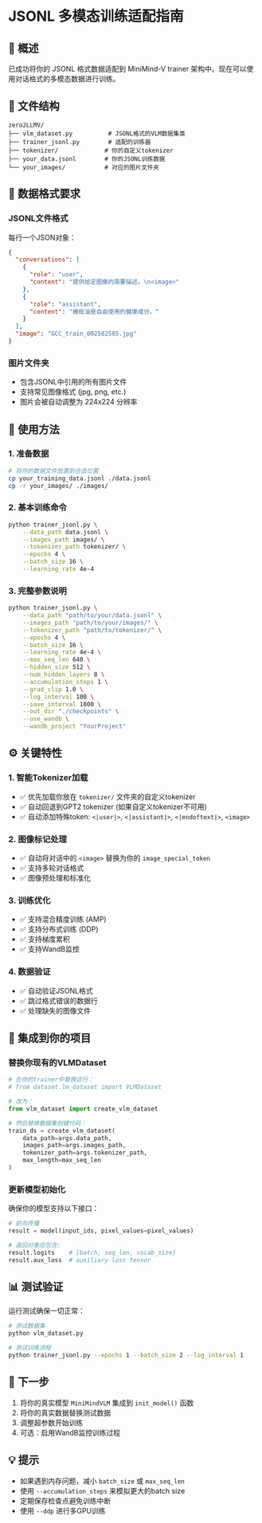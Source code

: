 # JSONL 多模态训练适配指南

## 🎯 概述
已成功将你的 JSONL 格式数据适配到 MiniMind-V trainer 架构中。现在可以使用对话格式的多模态数据进行训练。

## 📁 文件结构
```
zero2LLMV/
├── vlm_dataset.py          # JSONL格式的VLM数据集类
├── trainer_jsonl.py        # 适配的训练器
├── tokenizer/             # 你的自定义tokenizer
├── your_data.jsonl        # 你的JSONL训练数据
└── your_images/           # 对应的图片文件夹
```

## 📝 数据格式要求

### JSONL文件格式
每行一个JSON对象：
```json
{
  "conversations": [
    {
      "role": "user",
      "content": "提供给定图像的简要描述。\n<image>"
    },
    {
      "role": "assistant",
      "content": "橄榄油是自由使用的健康成分。"
    }
  ],
  "image": "GCC_train_002582585.jpg"
}
```

### 图片文件夹
- 包含JSONL中引用的所有图片文件
- 支持常见图像格式 (jpg, png, etc.)
- 图片会被自动调整为 224x224 分辨率

## 🚀 使用方法

### 1. 准备数据
```bash
# 将你的数据文件放置到合适位置
cp your_training_data.jsonl ./data.jsonl
cp -r your_images/ ./images/
```

### 2. 基本训练命令
```bash
python trainer_jsonl.py \
    --data_path data.jsonl \
    --images_path images/ \
    --tokenizer_path tokenizer/ \
    --epochs 4 \
    --batch_size 16 \
    --learning_rate 4e-4
```

### 3. 完整参数说明
```bash
python trainer_jsonl.py \
    --data_path "path/to/your/data.jsonl" \
    --images_path "path/to/your/images/" \
    --tokenizer_path "path/to/tokenizer/" \
    --epochs 4 \
    --batch_size 16 \
    --learning_rate 4e-4 \
    --max_seq_len 640 \
    --hidden_size 512 \
    --num_hidden_layers 8 \
    --accumulation_steps 1 \
    --grad_clip 1.0 \
    --log_interval 100 \
    --save_interval 1000 \
    --out_dir "./checkpoints" \
    --use_wandb \
    --wandb_project "YourProject"
```

## ⚙️ 关键特性

### 1. 智能Tokenizer加载
- ✅ 优先加载你放在 `tokenizer/` 文件夹的自定义tokenizer
- ✅ 自动回退到GPT2 tokenizer (如果自定义tokenizer不可用)
- ✅ 自动添加特殊token: `<|user|>`, `<|assistant|>`, `<|endoftext|>`, `<image>`

### 2. 图像标记处理
- ✅ 自动将对话中的 `<image>` 替换为你的 `image_special_token`
- ✅ 支持多轮对话格式
- ✅ 图像预处理和标准化

### 3. 训练优化
- ✅ 支持混合精度训练 (AMP)
- ✅ 支持分布式训练 (DDP) 
- ✅ 支持梯度累积
- ✅ 支持WandB监控

### 4. 数据验证
- ✅ 自动验证JSONL格式
- ✅ 跳过格式错误的数据行
- ✅ 处理缺失的图像文件

## 🔧 集成到你的项目

### 替换你现有的VLMDataset
```python
# 在你的trainer中替换这行：
# from dataset.lm_dataset import VLMDataset

# 改为：
from vlm_dataset import create_vlm_dataset

# 然后替换数据集创建代码：
train_ds = create_vlm_dataset(
    data_path=args.data_path,
    images_path=args.images_path, 
    tokenizer_path=args.tokenizer_path,
    max_length=max_seq_len
)
```

### 更新模型初始化
确保你的模型支持以下接口：
```python
# 前向传播
result = model(input_ids, pixel_values=pixel_values)

# 返回对象应包含:
result.logits    # [batch, seq_len, vocab_size]
result.aux_loss  # auxiliary loss tensor
```

## 📊 测试验证

运行测试确保一切正常：
```bash
# 测试数据集
python vlm_dataset.py

# 测试训练流程
python trainer_jsonl.py --epochs 1 --batch_size 2 --log_interval 1
```

## 🎯 下一步
1. 将你的真实模型 `MiniMindVLM` 集成到 `init_model()` 函数
2. 将你的真实数据替换测试数据
3. 调整超参数开始训练
4. 可选：启用WandB监控训练过程

## 💡 提示
- 如果遇到内存问题，减小 `batch_size` 或 `max_seq_len`
- 使用 `--accumulation_steps` 来模拟更大的batch size
- 定期保存检查点避免训练中断
- 使用 `--ddp` 进行多GPU训练